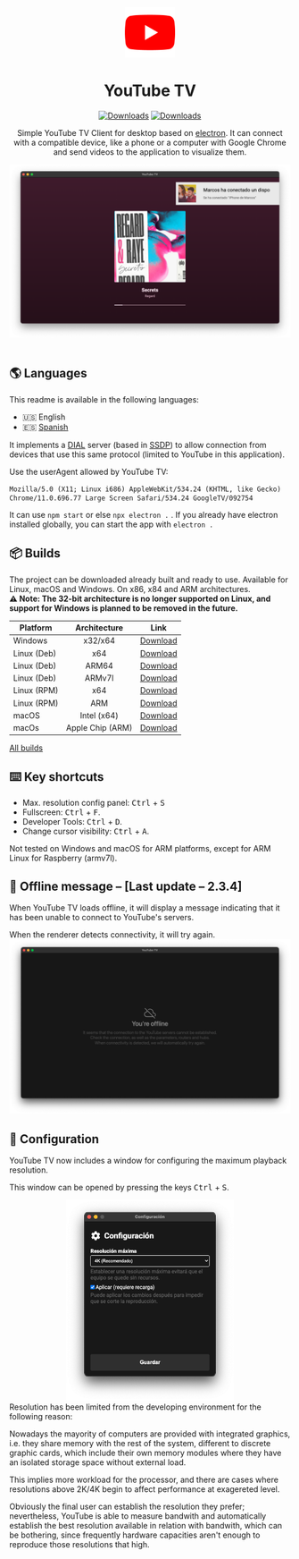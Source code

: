 <div align="center">
<img src="./build/icon.png" width=90px>

# **YouTube TV**
[![Downloads](https://img.shields.io/github/downloads/marcosrg9/YouTubeTV/total.svg?color=FF0000&label=Total%20downloads)](https://github.com/marcosrg9/YouTubeTV/releases/)
[![Downloads](https://img.shields.io/github/downloads/marcosrg9/YouTubeTV/v2.3.4/total.svg?color=blue&label=2.3.4%20Downloads)](https://github.com/marcosrg9/YouTubeTV/releases/2.3.4)

Simple YouTube TV Client for desktop based on [electron](https://www.electronjs.org/). It can connect with a compatible device, like a phone or a computer with Google Chrome and send videos to the application to visualize them.

<img src="./readme/demo_player.png" width="600px">

</div><br>

## 🌎 Languages

This readme is available in the following languages:

- 🇺🇸 English
- 🇪🇸 [Spanish](./README.es-ES.md)

It implements a [DIAL](https://en.wikipedia.org/wiki/Discovery_and_Launch) server (based in [SSDP](https://en.wikipedia.org/wiki/Simple_Service_Discovery_Protocol)) to allow connection from devices that use this same protocol (limited to YouTube in this application).

Use the userAgent allowed by YouTube TV:
```
Mozilla/5.0 (X11; Linux i686) AppleWebKit/534.24 (KHTML, like Gecko) Chrome/11.0.696.77 Large Screen Safari/534.24 GoogleTV/092754
```
It can use ```npm start``` or else ```npx electron .``` .
If you already have electron installed globally, you can start the app with ```electron .```

## 📦 Builds
The project can be downloaded already built and ready to use. Available for Linux, macOS and Windows. On x86, x84 and ARM architectures.\
**⚠️ Note: The 32-bit architecture is no longer supported on Linux, and support for Windows is planned to be removed in the future.**

| Platform      |   Architecture   |  Link  |
|---------------|:----------------:|:------:|
| Windows       | x32/x64          | [Download](https://github.com/marcosrg9/YouTubeTV/releases/download/v2.3.4/YouTube.TV.2.3.4.exe) |
| Linux (Deb)   | x64              | [Download](https://github.com/marcosrg9/YouTubeTV/releases/download/v2.3.4/YouTube.TV.2.3.4-amd64.deb) |
| Linux (Deb)   | ARM64            | [Download](https://github.com/marcosrg9/YouTubeTV/releases/download/v2.3.4/YouTube.TV.2.3.4-arm64.deb) |
| Linux (Deb)   | ARMv7l           | [Download](https://github.com/marcosrg9/YouTubeTV/releases/download/v2.3.4/YouTube.TV.2.3.4-armv7l.deb) |
| Linux (RPM)   | x64              | [Download](https://github.com/marcosrg9/YouTubeTV/releases/download/v2.3.4/YouTube.TV.2.3.4-amd64.rpm) |
| Linux (RPM)   | ARM              | [Download](https://github.com/marcosrg9/YouTubeTV/releases/download/v2.3.4/YouTube.TV.2.3.4-armv7l.rpm) |
| macOS         | Intel (x64)      | [Download](https://github.com/marcosrg9/YouTubeTV/releases/download/v2.3.4/YouTube.TV.2.3.4.dmg) |
| macOs         | Apple Chip (ARM) | [Download](https://github.com/marcosrg9/YouTubeTV/releases/download/v2.3.4/YouTube.TV.2.3.4-arm64.dmg) |

[All builds](https://github.com/marcosrg9/YouTubeTV/releases/latest)

## ⌨️ Key shortcuts
- Max. resolution config panel: <kbd>Ctrl</kbd> + <kbd>S</kbd>
- Fullscreen: <kbd>Ctrl</kbd> + <kbd>F</kbd>.
- Developer Tools: <kbd>Ctrl</kbd> + <kbd>D</kbd>.
- Change cursor visibility: <kbd>Ctrl</kbd> + <kbd>A</kbd>.

Not tested on Windows and macOS for ARM platforms, except for ARM Linux for Raspberry (armv7l).

## 🔌 Offline message – [Last update – 2.3.4] 
When YouTube TV loads offline, it will display a message indicating that it has been unable to connect to YouTube's servers.

When the renderer detects connectivity, it will try again.
<img src="./readme/offline_message_en.png" with="300px">

## 🔧 Configuration

YouTube TV now includes a window for configuring the maximum playback resolution.

This window can be opened by pressing the keys <kbd>Ctrl</kbd> + <kbd>S</kbd>.
<div align="center">
<img src="./readme/settings.png" width="300">
</div>
Resolution has been limited from the developing environment for the following reason:

Nowadays the mayority of computers are provided with integrated graphics, i.e. they share memory with the rest of the system, different to discrete graphic cards, which include their own memory modules where they have an isolated storage space without external load.

This implies more workload for the processor, and there are cases where resolutions above 2K/4K begin to affect performance at exagereted level.

Obviously the final user can establish the resolution they prefer; nevertheless, YouTube is able to measure bandwith and automatically establish the best resolution available in relation with bandwith, which can be bothering, since frequently hardware capacities aren't enough to reproduce those resolutions that high.